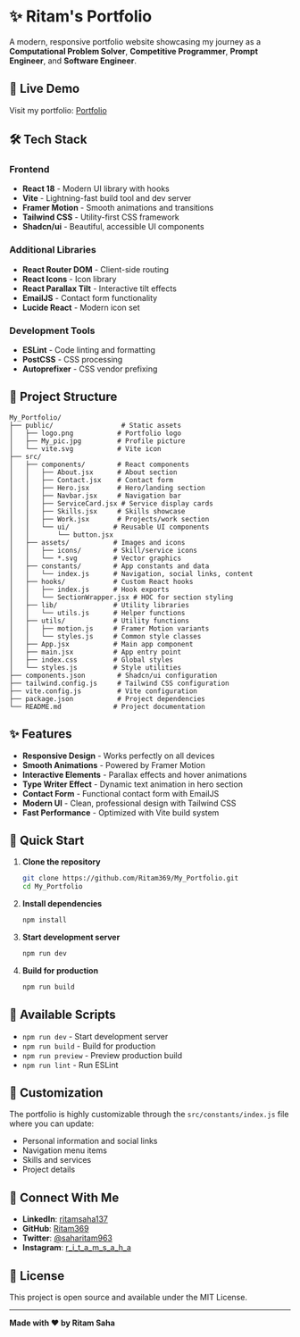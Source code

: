 # ✨ Ritam's Portfolio

A modern, responsive portfolio website showcasing my journey as a **Computational Problem Solver**, **Competitive Programmer**, **Prompt Engineer**, and **Software Engineer**.

## 🚀 Live Demo

Visit my portfolio: [Portfolio](https://ritamsaha.vercel.app/)

## 🛠️ Tech Stack

### Frontend
- **React 18** - Modern UI library with hooks
- **Vite** - Lightning-fast build tool and dev server
- **Framer Motion** - Smooth animations and transitions
- **Tailwind CSS** - Utility-first CSS framework
- **Shadcn/ui** - Beautiful, accessible UI components

### Additional Libraries
- **React Router DOM** - Client-side routing
- **React Icons** - Icon library
- **React Parallax Tilt** - Interactive tilt effects
- **EmailJS** - Contact form functionality
- **Lucide React** - Modern icon set

### Development Tools
- **ESLint** - Code linting and formatting
- **PostCSS** - CSS processing
- **Autoprefixer** - CSS vendor prefixing

## 📁 Project Structure

```
My_Portfolio/
├── public/                 # Static assets
│   ├── logo.png           # Portfolio logo
│   ├── My_pic.jpg         # Profile picture
│   └── vite.svg           # Vite icon
├── src/
│   ├── components/        # React components
│   │   ├── About.jsx      # About section
│   │   ├── Contact.jsx    # Contact form
│   │   ├── Hero.jsx       # Hero/landing section
│   │   ├── Navbar.jsx     # Navigation bar
│   │   ├── ServiceCard.jsx # Service display cards
│   │   ├── Skills.jsx     # Skills showcase
│   │   ├── Work.jsx       # Projects/work section
│   │   └── ui/           # Reusable UI components
│   │       └── button.jsx
│   ├── assets/           # Images and icons
│   │   ├── icons/        # Skill/service icons
│   │   └── *.svg         # Vector graphics
│   ├── constants/        # App constants and data
│   │   └── index.js      # Navigation, social links, content
│   ├── hooks/            # Custom React hooks
│   │   ├── index.js      # Hook exports
│   │   └── SectionWrapper.jsx # HOC for section styling
│   ├── lib/              # Utility libraries
│   │   └── utils.js      # Helper functions
│   ├── utils/            # Utility functions
│   │   ├── motion.js     # Framer Motion variants
│   │   └── styles.js     # Common style classes
│   ├── App.jsx           # Main app component
│   ├── main.jsx          # App entry point
│   ├── index.css         # Global styles
│   └── styles.js         # Style utilities
├── components.json        # Shadcn/ui configuration
├── tailwind.config.js     # Tailwind CSS configuration
├── vite.config.js         # Vite configuration
├── package.json           # Project dependencies
└── README.md             # Project documentation
```

## ✨ Features

- **Responsive Design** - Works perfectly on all devices
- **Smooth Animations** - Powered by Framer Motion
- **Interactive Elements** - Parallax effects and hover animations
- **Type Writer Effect** - Dynamic text animation in hero section
- **Contact Form** - Functional contact form with EmailJS
- **Modern UI** - Clean, professional design with Tailwind CSS
- **Fast Performance** - Optimized with Vite build system

## 🚀 Quick Start

1. **Clone the repository**
   ```bash
   git clone https://github.com/Ritam369/My_Portfolio.git
   cd My_Portfolio
   ```

2. **Install dependencies**
   ```bash
   npm install
   ```

3. **Start development server**
   ```bash
   npm run dev
   ```

4. **Build for production**
   ```bash
   npm run build
   ```

## 📝 Available Scripts

- `npm run dev` - Start development server
- `npm run build` - Build for production
- `npm run preview` - Preview production build
- `npm run lint` - Run ESLint

## 🎨 Customization

The portfolio is highly customizable through the `src/constants/index.js` file where you can update:
- Personal information and social links
- Navigation menu items
- Skills and services
- Project details

## 📱 Connect With Me

- **LinkedIn**: [ritamsaha137](https://www.linkedin.com/in/ritamsaha137)
- **GitHub**: [Ritam369](https://github.com/Ritam369)
- **Twitter**: [@saharitam963](https://x.com/saharitam963)
- **Instagram**: [r_i_t_a_m_s_a_h_a](https://www.instagram.com/r_i_t_a_m_s_a_h_a)

## 📄 License

This project is open source and available under the MIT License.

---

**Made with ❤️ by Ritam Saha**
